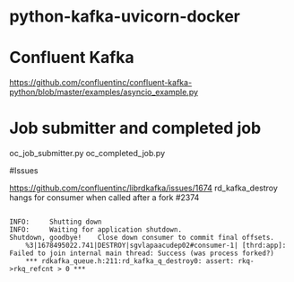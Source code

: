 # python-kafka-uvicorn-docker


# Confluent Kafka
https://github.com/confluentinc/confluent-kafka-python/blob/master/examples/asyncio_example.py

# Job submitter and completed job 
oc_job_submitter.py
oc_completed_job.py

#Issues

https://github.com/confluentinc/librdkafka/issues/1674
rd_kafka_destroy hangs for consumer when called after a fork #2374

<code>
INFO:     Shutting down
INFO:     Waiting for application shutdown.
Shutdown, goodbye!    Close down consumer to commit final offsets.
    %3|1678495022.741|DESTROY|sgvlapaacudep02#consumer-1| [thrd:app]: Failed to join internal main thread: Success (was process forked?)
    *** rdkafka_queue.h:211:rd_kafka_q_destroy0: assert: rkq->rkq_refcnt > 0 ***
</code>
